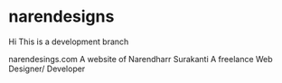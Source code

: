 narendesigns
============
Hi This is a development branch

narendesings.com A website of Narendharr Surakanti A freelance Web Designer/ Developer
